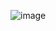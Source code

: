 ![image](https://user-images.githubusercontent.com/96937623/228182480-eeae3959-e673-48b6-9d1b-ba1fc0fe061d.png)


